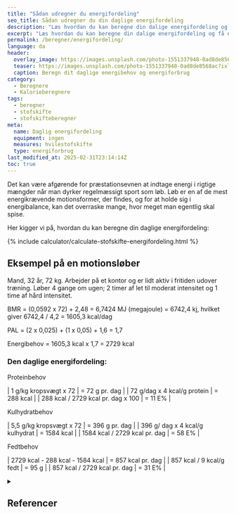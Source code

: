 ```yaml
---
title: "Sådan udregner du energifordeling"
seo_title: Sådan udregner du din daglige energifordeling
description: "Læs hvordan du kan beregne din dalige energifordeling og få en præcis forståelse af energiforbrug og tilpasse kostanbefalinger."
excerpt: "Læs hvordan du kan beregne din dalige energifordeling og få en præcis forståelse af energiforbrug og tilpasse kostanbefalinger."
permalink: /beregner/energifordeling/
language: da
header:
  overlay_image: https://images.unsplash.com/photo-1551337948-0ad8de8568ac?ixlib=rb-1.2.1&ixid=eyJhcHBfaWQiOjEyMDd9&auto=format&fit=crop&h=630&w=1200&q=60
  teaser: https://images.unsplash.com/photo-1551337948-0ad8de8568ac?ixlib=rb-1.2.1&ixid=eyJhcHBfaWQiOjEyMDd9&auto=format&fit=crop&h=300&w=400&q=10
  caption: Beregn dit daglige energibehov og energiforbrug
category:
  - Beregnere
  - Kalorieberegnere
tags:
  - beregner
  - stofskifte
  - stofskifteberegner
meta:
  name: Daglig energifordeling
  equipment: ingen
  measures: hvilestofskifte
  type: energiforbrug
last_modified_at: 2025-02-31T23:14:14Z
toc: true
---
```


Det kan være afgørende for præstationsevnen at indtage energi i rigtige mængder når man dyrker regelmæssigt sport som løb. Løb er en af de mest energikrævende motionsformer, der findes, og for at holde sig i energibalance, kan det overraske mange, hvor meget man egentlig skal spise.

Her kigger vi på, hvordan du kan beregne din daglige energifordeling:

{% include calculator/calculate-stofskifte-energifordeling.html %}

## Eksempel på en motionsløber

Mand, 32 år, 72 kg. Arbejder på et kontor og er lidt aktiv i fritiden udover træning. Løber 4 gange om ugen; 2 timer af let til moderat intensitet og 1 time af hård intensitet.

BMR = (0,0592 x 72) + 2,48 = 6,7424 MJ (megajoule) = 6742,4 kj, hvilket giver 6742,4 / 4,2 = 1605,3 kcal/dag

PAL = (2 x 0,025) + (1 x 0,05) + 1,6 = 1,7

Energibehov = 1605,3 kcal x 1,7 = 2729 kcal
 
### Den daglige energifordeling:

Proteinbehov

| 1 g/kg kropsvægt x 72               | = 72 g pr. dag |
| 72 g/dag x 4 kcal/g protein         | = 288 kcal     |
|  288 kcal / 2729 kcal pr. dag x 100 | = 11 E%        |

Kulhydratbehov

| 5,5 g/kg kropsvægt x 72             | = 396 g pr. dag |
| 396 g/ dag x 4 kcal/g kulhydrat     | = 1584 kcal     |
| 1584 kcal / 2729 kcal pr. dag       | = 58 E%         |

Fedtbehov

| 2729 kcal - 288 kcal - 1584 kcal    | = 857 kcal pr. dag |
| 857 kcal / 9 kcal/g fedt            | = 95 g             |
| 857 kcal / 2729 kcal pr. dag        | = 31 E%            |

<details markdown="1" class="references">
  <summary><h2 id="references">Referencer</h2></summary>

- [Nordic Nutrition Recommendations 2012](https://www.norden.org/en/publication/nordic-nutrition-recommendations-2012)
- [An Easy Approach to Calculating Estimated Energy Requirements](https://www.ncbi.nlm.nih.gov/)
</details>
